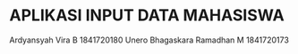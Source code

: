 # APLIKASI INPUT DATA MAHASISWA

Ardyansyah Vira B             1841720180
Unero Bhagaskara Ramadhan M   1841720173